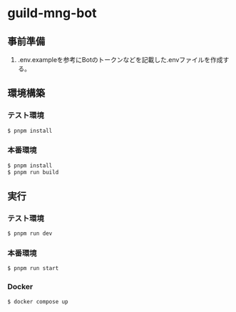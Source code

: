 # guild-mng-bot
## 事前準備
1. .env.exampleを参考にBotのトークンなどを記載した.envファイルを作成する。

## 環境構築
### テスト環境
```bash
$ pnpm install
```

### 本番環境
```bash
$ pnpm install
$ pnpm run build
```

## 実行
### テスト環境
```bash
$ pnpm run dev
```

### 本番環境
```bash
$ pnpm run start
```

### Docker
```bash
$ docker compose up
```